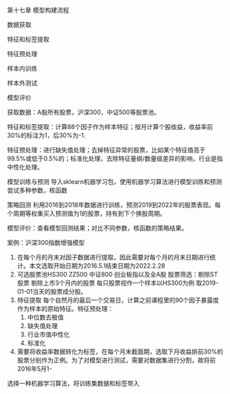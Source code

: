 第十七章 模型构建流程

数据获取

特征和标签提取

特征预处理

样本内训练

样本外测试

模型评价

获取数据：A股所有股票，沪深300，中证500等股票池。

特征和标签提取：计算88个因子作为样本特征；按月计算个股收益，收益率前30%的标注为1，后30%为-1.

特征预处理：进行缺失值处理；去掉特征异常的股票，比如某个特征值高于99.5%或低于0.5%的；标准化处理，去除特征量纲/数量级差异的影响，行业是指中性化处理。

模型训练与预测 导入sklearn机器学习包，使用机器学习算法进行模型训练和预测 尝试多种参数，核函数

策略回测 利用2016到2018年数据进行训练，预测2019到2022年的股票表现。每个周期等权重买入预测值为1的股票，持有到下个换股周期。

模型评价：查看模型回测结果；对比不同参数，核函数的策略结果。

案例：沪深300指数增强模型

1. 在每个月的月末对因子数据进行提取，因此需要对每个月的月末日期进行统计。本文选取开始日期为2016.5.1结束日期为2022.2.28
2. 可选股票池HS300 ZZ500 中证800 创业板指以及全A股 股票筛选：剔除ST股票 剔除上市3个月内的股票 每只股票视作一个样本以HS300为例 取2019-01-01当天的股票成分股。
3. 特征提取 每个自然月的最后一个交易日，计算之前课程里的90个因子暴露度作为样本的原始特征。特征预处理：
   1. 中位数去极值
   2. 缺失值处理
   3. 行业市值中性化
   4. 标准化
4. 需要将收益率数据转化为标签，在每个月末截面期，选取下月收益排前30%的股票分别作为正例。为了对模型进行测试，需要对数据集进行分割，故将前2016年5月1-

选择一种机器学习算法，将训练集数据和标签带入



